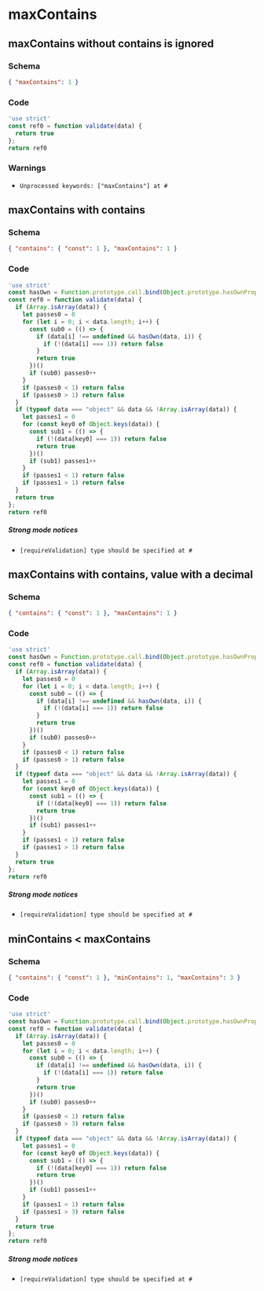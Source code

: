 # maxContains

## maxContains without contains is ignored

### Schema

```json
{ "maxContains": 1 }
```

### Code

```js
'use strict'
const ref0 = function validate(data) {
  return true
};
return ref0
```

### Warnings

 * `Unprocessed keywords: ["maxContains"] at #`


## maxContains with contains

### Schema

```json
{ "contains": { "const": 1 }, "maxContains": 1 }
```

### Code

```js
'use strict'
const hasOwn = Function.prototype.call.bind(Object.prototype.hasOwnProperty);
const ref0 = function validate(data) {
  if (Array.isArray(data)) {
    let passes0 = 0
    for (let i = 0; i < data.length; i++) {
      const sub0 = (() => {
        if (data[i] !== undefined && hasOwn(data, i)) {
          if (!(data[i] === 1)) return false
        }
        return true
      })()
      if (sub0) passes0++
    }
    if (passes0 < 1) return false
    if (passes0 > 1) return false
  }
  if (typeof data === "object" && data && !Array.isArray(data)) {
    let passes1 = 0
    for (const key0 of Object.keys(data)) {
      const sub1 = (() => {
        if (!(data[key0] === 1)) return false
        return true
      })()
      if (sub1) passes1++
    }
    if (passes1 < 1) return false
    if (passes1 > 1) return false
  }
  return true
};
return ref0
```

##### Strong mode notices

 * `[requireValidation] type should be specified at #`


## maxContains with contains, value with a decimal

### Schema

```json
{ "contains": { "const": 1 }, "maxContains": 1 }
```

### Code

```js
'use strict'
const hasOwn = Function.prototype.call.bind(Object.prototype.hasOwnProperty);
const ref0 = function validate(data) {
  if (Array.isArray(data)) {
    let passes0 = 0
    for (let i = 0; i < data.length; i++) {
      const sub0 = (() => {
        if (data[i] !== undefined && hasOwn(data, i)) {
          if (!(data[i] === 1)) return false
        }
        return true
      })()
      if (sub0) passes0++
    }
    if (passes0 < 1) return false
    if (passes0 > 1) return false
  }
  if (typeof data === "object" && data && !Array.isArray(data)) {
    let passes1 = 0
    for (const key0 of Object.keys(data)) {
      const sub1 = (() => {
        if (!(data[key0] === 1)) return false
        return true
      })()
      if (sub1) passes1++
    }
    if (passes1 < 1) return false
    if (passes1 > 1) return false
  }
  return true
};
return ref0
```

##### Strong mode notices

 * `[requireValidation] type should be specified at #`


## minContains < maxContains

### Schema

```json
{ "contains": { "const": 1 }, "minContains": 1, "maxContains": 3 }
```

### Code

```js
'use strict'
const hasOwn = Function.prototype.call.bind(Object.prototype.hasOwnProperty);
const ref0 = function validate(data) {
  if (Array.isArray(data)) {
    let passes0 = 0
    for (let i = 0; i < data.length; i++) {
      const sub0 = (() => {
        if (data[i] !== undefined && hasOwn(data, i)) {
          if (!(data[i] === 1)) return false
        }
        return true
      })()
      if (sub0) passes0++
    }
    if (passes0 < 1) return false
    if (passes0 > 3) return false
  }
  if (typeof data === "object" && data && !Array.isArray(data)) {
    let passes1 = 0
    for (const key0 of Object.keys(data)) {
      const sub1 = (() => {
        if (!(data[key0] === 1)) return false
        return true
      })()
      if (sub1) passes1++
    }
    if (passes1 < 1) return false
    if (passes1 > 3) return false
  }
  return true
};
return ref0
```

##### Strong mode notices

 * `[requireValidation] type should be specified at #`

